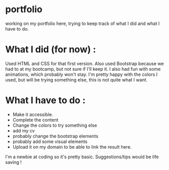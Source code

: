 # portfolio
working on my portfolio here, trying to keep track of what I did and what I have to do. 

# What I did (for now) :
Used HTML and CSS for that first version. Also used Bootstrap because we had to at my bootcamp, but not sure if I'll keep it. I also had fun with some animations, which probably won't stay. I'm pretty happy with the colors I used, but will be trying something else, this is not quite what I want.

# What I have to do :
- Make it accessible.
- Complete the content
- Change the colors to try something else
- add my cv
- probably change the bootstrap elements
- probably add some visual elements
- Upload it on my domain to be able to link the result here. 


I'm a newbie at coding so it's pretty basic. Suggestions/tips would be life saving ! 
